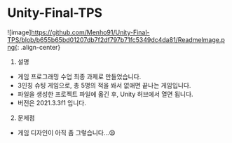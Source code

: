 # Unity-Final-TPS

![image]https://github.com/Menho91/Unity-Final-TPS/blob/b655b65bd01207db7f2df797b71fc5349dc4da81/ReadmeImage.png{: .align-center}

1. 설명
  - 게임 프로그래밍 수업 최종 과제로 만들었습니다.
  - 3인칭 슈팅 게임으로, 총 5명의 적을 쏴서 없애면 끝나는 게임입니다.
  - 파일을 생성한 프로젝트 파일에 옮긴 후, Unity 허브에서 열면 됩니다.
  - 버전은 2021.3.3f1 입니다.
  
2. 문제점
  - 게임 디자인이 아직 좀 그렇습니다...😩
